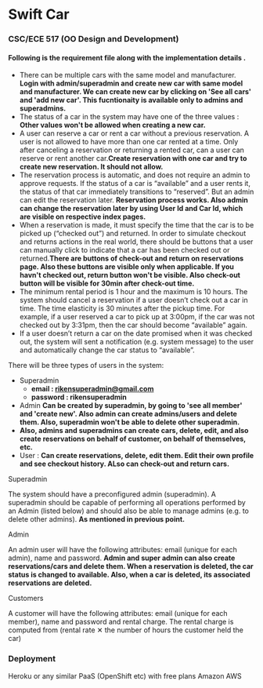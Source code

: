 # Swift Car

### CSC/ECE 517 (OO Design and Development)

#### Following is the requirement file along with the implementation details .
- There can be multiple cars with the same model and manufacturer.
**Login with admin/superadmin and create new car with same model and manufacturer. We can create new car by clicking on 'See all cars' and 'add new car'. This fucntionaity is available only to admins and superadmins.**
- The status of a car in the system may have one of the three values : **Other values won't be allowed when creating a new car.**
- A user can reserve a car or rent a car without a previous reservation. A user is not allowed to have more than one car rented at a time. Only after canceling a reservation or returning a rented car, can a user can reserve or rent another car.**Create reservation with one car and try to create new reservation. It should not allow.**
- The reservation process is automatic, and does not require an admin to approve requests. If the status of a car is “available” and a user rents it, the status of that car immediately transitions to “reserved”. But an admin can edit the reservation later. **Reservation process works. Also admin can change the reservation later by using User Id and Car Id, which are visible on respective index pages.**
- When a reservation is made, it must specify the time that the car is to be picked up (“checked out”) and returned. In order to simulate checkout and returns actions in the real world, there should be buttons that a user can manually click to indicate that a car has been checked out or returned.**There are buttons of check-out and return on reservations page. Also these buttons are visible only when applicable. If you havn't checked out, return button won't be visible. Also check-out button will be visible for 30min after check-out time.**
- The minimum rental period is 1 hour and the maximum is 10 hours. The system should cancel a reservation if a user doesn’t check out a car in time. The time elasticity is 30 minutes after the pickup time.  For example, if a user reserved a car to pick up at 3:00pm, if the car was not checked out by 3:31pm, then the car should become “available” again.
- If a user doesn’t return a car on the date promised when it was checked out, the system will sent a notification (e.g. system message) to the user and automatically change the car status to “available”.


There will be three types of users in the system:
- Superadmin
    - **email : rikensuperadmin@gmail.com**
    - **password : rikensuperadmin**
- Admin **Can be created by superadmin, by going to 'see all member' and 'create new'. Also admin can create admins/users and delete them. Also, superadmin won't be able to delete other superadmin.**
- **Also, admins and superadmins can create cars, delete, edit, and also create reservations on behalf of customer, on behalf of themselves, etc.**
- User : **Can create reservations, delete, edit them. Edit their own profile and see checkout history. ALso can check-out and return cars.**

Superadmin

The system should have a preconfigured admin (superadmin). A superadmin should be capable of performing all operations performed by an Admin (listed below) and should also be able to manage admins (e.g. to delete other admins). **As mentioned in previous point.**

Admin

An admin user will have the following attributes: email (unique for each admin), name and password. **Admin and super admin can also create reservations/cars and delete them. When a reservation is deleted, the car status is changed to available. Also, when a car is deleted, its associated reservations are deleted.**


Customers

A customer will have the following attributes: email (unique for each member), name and password and rental charge. The rental charge is computed from (rental rate ✕ the number of hours the customer held the car)


### Deployment

Heroku or any similar PaaS (OpenShift etc) with free plans
Amazon AWS
